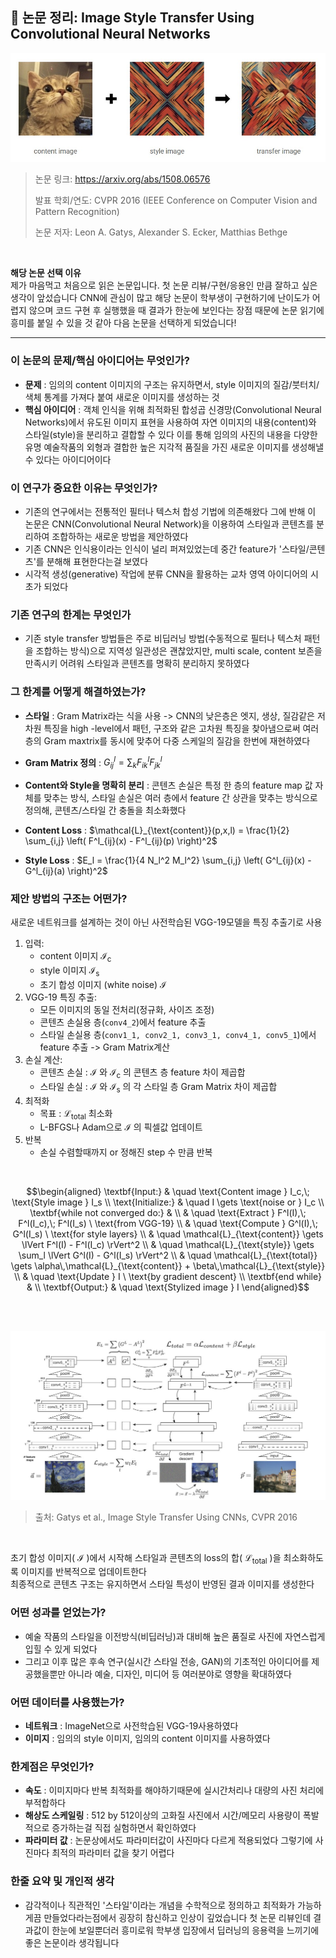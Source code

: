 ## 📄 논문 정리: Image Style Transfer Using Convolutional Neural Networks

![result](./assets/result.jpg)

> 논문 링크: https://arxiv.org/abs/1508.06576
> 
> 발표 학회/연도: CVPR 2016 (IEEE Conference on Computer Vision and Pattern Recognition)
> 
> 논문 저자: Leon A. Gatys, Alexander S. Ecker, Matthias Bethge
<br>

**해당 논문 선택 이유**  
제가 마음먹고 처음으로 읽은 논문입니다. 첫 논문 리뷰/구현/응용인 만큼 잘하고 싶은 생각이 앞섰습니다 CNN에 관심이 많고 해당 논문이 학부생이 구현하기에 난이도가 어렵지 않으며 코드 구현 후 실행했을 때 결과가 한눈에 보인다는 장점 때문에 논문 읽기에 흥미를 붙일 수 있을 것 같아 다음 논문을 선택하게 되었습니다!

---

### 이 논문의 문제/핵심 아이디어는 무엇인가?

- **문제** : 임의의 content 이미지의 구조는 유지하면서, style 이미지의 질감/붓터치/색체 통계를 가져다 붙여 새로운 이미지를 생성하는 것  
- **핵심 아이디어** : 객체 인식을 위해 최적화된 합성곱 신경망(Convolutional Neural Networks)에서 
유도된 이미지 표현을 사용하여 자연 이미지의 내용(content)와 스타일(style)을 
분리하고 결합할 수 있다 이를 통해 임의의 사진의 내용을 다양한 유명 예술작품의 
외형과 결합한 높은 지각적 품질을 가진 새로운 이미지를 생성해낼 수 있다는 아이디어이다


### 이 연구가 중요한 이유는 무엇인가?

- 기존의 연구에서는 전통적인 필터나 텍스처 합성 기법에 의존해왔다 
그에 반해 이 논문은 CNN(Convolutional Neural Network)을 이용하여 스타일과 콘텐츠를 분리하여
조합하하는 새로운 방법을 제안하였다  
- 기존 CNN은 인식용이라는 인식이 널리 퍼져있었는데 중간 feature가 '스타일/콘텐츠'를 분해해 표현한다는걸 보였다  
- 시각적 생성(generative) 작업에 분류 CNN을 활용하는 교차 영역 아이디어의 시초가 되었다


### 기존 연구의 한계는 무엇인가

- 기존 style transfer 방법들은 주로 비딥러닝 방법(수동적으로 필터나 텍스처 패턴을 조합하는 방식)으로 지역성 일관성은 괜찮았지만, multi scale, content 보존을 만족시키 어려워 스타일과 콘텐츠를 명확히 분리하지 못하였다


### 그 한계를 어떻게 해결하였는가?

- **스타일** : Gram Matrix라는 식을 사용 -> CNN의 낮은층은 엣지, 생상, 질감같은 저차원 특징을 high -level에서 패턴, 구조와 같은 고차원 특징을 찾아냄으로써 여러 층의 Gram maxtrix를 동시에 맞추어 다중 스케일의 질감을 한번에 재현하였다
- **Gram Matrix 정의** : $G^l_{ij} = \sum_{k} F^l_{ik} F^l_{jk}$
- **Content와 Style을 명확히 분리** : 콘텐츠 손실은 특정 한 층의 feature map 값 자체를 맞추는 방식, 스타일 손실은 여러 층에서 feature 간 상관을 맞추는 방식으로 정의해, 콘텐츠/스타일 간 충돌을 최소화했다
- **Content Loss** : $`\mathcal{L}_{\text{content}}(p,x,l) = \frac{1}{2} \sum_{i,j} \left( F^l_{ij}(x) - F^l_{ij}(p) \right)^2`$

- **Style Loss** : $E_l = \frac{1}{4 N_l^2 M_l^2} \sum_{i,j} \left( G^l_{ij}(x) - G^l_{ij}(a) \right)^2$

### 제안 방법의 구조는 어떤가?

새로운 네트워크를 설계하는 것이 아닌 사전학습된 VGG-19모델을 특징 추출기로 사용

1. 입력:
    - content 이미지 $`\mathcal{I}_{\text{c}}`$
    - style 이미지 $`\mathcal{I}_{\text{s}}`$
    - 초기 합성 이미지 (white noise) $`\mathcal{I}`$
2. VGG-19 특징 추출:
    - 모든 이미지의 동일 전처리(정규화, 사이즈 조정)
    - 콘텐츠 손실용 층(`conv4_2`)에서 feature 추출
    - 스타일 손실용 층(`conv1_1, conv2_1, conv3_1, conv4_1, conv5_1`)에서 feature 추출 -> Gram Matrix계산
3. 손실 계산:
    - 콘텐츠 손실 : $`\mathcal{I}`$ 와 $`\mathcal{I}_{\text{c}}`$ 의 콘텐츠 층 feature 차이 제곱합
    - 스타일 손실 : $`\mathcal{I}`$ 와 $`\mathcal{I}_{\text{s}}`$ 의 각 스타일 층 Gram Matrix 차이 제곱합
4. 최적화
    - 목표 : $`\mathcal{L}_{\text{total}}`$ 최소화
    - L-BFGS나 Adam으로 $`\mathcal{I}`$ 의 픽셀값 업데이트
5. 반복
    - 손실 수렴할때까지 or 정해진 step 수 만큼 반복
<br>

```math
\begin{aligned}
\textbf{Input:} & \quad \text{Content image } I_c,\; \text{Style image } I_s \\
\text{Initialize:} & \quad I \gets \text{noise or } I_c \\
\textbf{while not converged do:} & \\
& \quad \text{Extract } F^l(I),\; F^l(I_c),\; F^l(I_s) \ \text{from VGG-19} \\
& \quad \text{Compute } G^l(I),\; G^l(I_s) \ \text{for style layers} \\
& \quad \mathcal{L}_{\text{content}} \gets \lVert F^l(I) - F^l(I_c) \rVert^2 \\
& \quad \mathcal{L}_{\text{style}} \gets \sum_l \lVert G^l(I) - G^l(I_s) \rVert^2 \\
& \quad \mathcal{L}_{\text{total}} \gets \alpha\,\mathcal{L}_{\text{content}} + \beta\,\mathcal{L}_{\text{style}} \\
& \quad \text{Update } I \ \text{by gradient descent} \\
\textbf{end while} & \\
\textbf{Output:} & \quad \text{Stylized image } I
\end{aligned}
```
<br><br>

![struct1](./assets/struct1.jpg)
>출처: Gatys et al., Image Style Transfer Using CNNs, CVPR 2016

<br>
  
초기 합성 이미지( $`\mathcal{I}`$ )에서 시작해 스타일과 콘텐츠의 loss의 합( $`\mathcal{L}_{\text{total}}`$ )을 최소화하도록 이미지를 반복적으로
업데이트한다  
최종적으로 콘텐츠 구조는 유지하면서 스타일 특성이 반영된 결과 이미지를 생성한다


### 어떤 성과를 얻었는가?

- 예술 작품의 스타일을 이전방식(비딥러닝)과 대비해 높은 품질로 사진에 자연스럽게 입힐 수 있게 되었다
- 그리고 이후 많은 후속 연구(실시간 스타일 전송, GAN)의 기초적인 아이디어를 제공했을뿐만 아니라 예술, 디자인, 미디어 등 여러분야로 영향을 확대하였다


### 어떤 데이터를 사용했는가?

- **네트워크** : ImageNet으로 사전학습된 VGG-19사용하였다
- **이미지** : 임의의 style 이미지, 임의의 content 이미지를 사용하였다


### 한계점은 무엇인가?

- **속도** : 이미지마다 반복 최적화를 해야하기때문에 실시간처리나 대량의 사진 처리에 부적합하다
- **해상도 스케일링** : 512 by 512이상의 고화질 사진에서 시간/메모리 사용량이 폭발적으로 증가하는걸 직접 실험하면서 확인하였다
- **파라미터 값** : 논문상에서도 파라미터값이 사진마다 다르게 적용되었다 그렇기에 사진마다 최적의 파라미터 값을 찾기 어렵다


### 한줄 요약 및 개인적 생각
- 감각적이나 직관적인 '스타일'이라는 개념을 수학적으로 정의하고 최적화가 가능하게끔 만들었다라는점에서 굉장히 참신하고 인상이 깊었습니다 첫 논문 리뷰인데 결과값이 한눈에 보일뿐더러 흥미로워 학부생 입장에서 딥러닝의 응용력을 느끼기에 좋은 논문이라 생각됩니다



